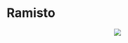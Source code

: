 # Ramisto

<p align="center"><img src="https://media2.giphy.com/media/v1.Y2lkPTc5MGI3NjExYTlsaWhobmtic3dqZzJ2c2xzMjcyNnlzbTg3ZThjYjVyZjQ2aXk5ayZlcD12MV9pbnRlcm5hbF9naWZfYnlfaWQmY3Q9Zw/EPcvhM28ER9XW/giphy.gif"></p>



